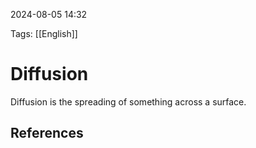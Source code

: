 2024-08-05 14:32

Tags: [[English]] 


# Diffusion
Diffusion is the spreading of something across a surface.


## References